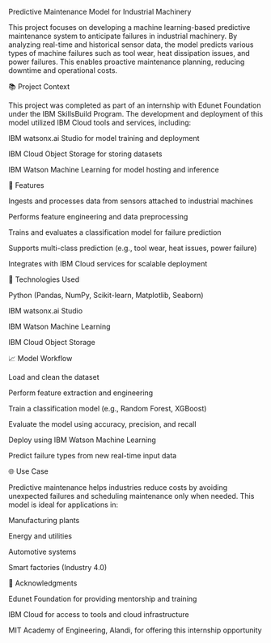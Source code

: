 Predictive Maintenance Model for Industrial Machinery

This project focuses on developing a machine learning-based predictive maintenance system to anticipate failures in industrial machinery. By analyzing real-time and historical sensor data, the model predicts various types of machine failures such as tool wear, heat dissipation issues, and power failures. This enables proactive maintenance planning, reducing downtime and operational costs.



📚 Project Context

This project was completed as part of an internship with Edunet Foundation under the IBM SkillsBuild Program. The development and deployment of this model utilized IBM Cloud tools and services, including:

IBM watsonx.ai Studio for model training and deployment

IBM Cloud Object Storage for storing datasets

IBM Watson Machine Learning for model hosting and inference



🚀 Features

Ingests and processes data from sensors attached to industrial machines

Performs feature engineering and data preprocessing

Trains and evaluates a classification model for failure prediction

Supports multi-class prediction (e.g., tool wear, heat issues, power failure)

Integrates with IBM Cloud services for scalable deployment



🧰 Technologies Used

Python (Pandas, NumPy, Scikit-learn, Matplotlib, Seaborn)

IBM watsonx.ai Studio

IBM Watson Machine Learning

IBM Cloud Object Storage



📈 Model Workflow

Load and clean the dataset

Perform feature extraction and engineering

Train a classification model (e.g., Random Forest, XGBoost)

Evaluate the model using accuracy, precision, and recall

Deploy using IBM Watson Machine Learning

Predict failure types from new real-time input data



🌐 Use Case

Predictive maintenance helps industries reduce costs by avoiding unexpected failures and scheduling maintenance only when needed. This model is ideal for applications in:

Manufacturing plants

Energy and utilities

Automotive systems

Smart factories (Industry 4.0)



🙏 Acknowledgments

Edunet Foundation for providing mentorship and training

IBM Cloud for access to tools and cloud infrastructure

MIT Academy of Engineering, Alandi, for offering this internship opportunity


